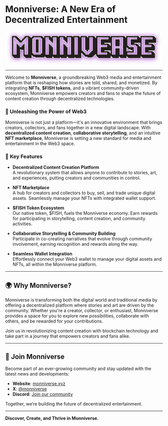 # Monniverse: A New Era of Decentralized Entertainment

<div align="center">
  <img src="./Monniverse.svg" alt="Monniverse" width="500">
</div>

---

Welcome to **Monniverse**, a groundbreaking Web3 media and entertainment platform that is reshaping how stories are told, shared, and monetized. By integrating **NFTs**, **$FISH tokens**, and a vibrant community-driven ecosystem, Monniverse empowers creators and fans to shape the future of content creation through decentralized technologies.

### 🚀 **Unleashing the Power of Web3**

Monniverse is not just a platform—it's an innovative environment that brings creators, collectors, and fans together in a new digital landscape. With **decentralized content creation**, **collaborative storytelling**, and an intuitive **NFT marketplace**, Monniverse is setting a new standard for media and entertainment in the Web3 space.

### 🌟 **Key Features**

- **Decentralized Content Creation Platform**  
  A revolutionary system that allows anyone to contribute to stories, art, and experiences, putting creators and communities in control.
  
- **NFT Marketplace**  
  A hub for creators and collectors to buy, sell, and trade unique digital assets. Seamlessly manage your NFTs with integrated wallet support.

- **$FISH Token Ecosystem**  
  Our native token, $FISH, fuels the Monniverse economy. Earn rewards for participating in storytelling, content creation, and community activities.

- **Collaborative Storytelling & Community Building**  
  Participate in co-creating narratives that evolve through community involvement, earning recognition and rewards along the way.

- **Seamless Wallet Integration**  
  Effortlessly connect your Web3 wallet to manage your digital assets and NFTs, all within the Monniverse platform.

---

## 🌍 **Why Monniverse?**

Monniverse is transforming both the digital world and traditional media by offering a decentralized platform where stories and art are driven by the community. Whether you're a creator, collector, or enthusiast, Monniverse provides a space for you to explore new possibilities, collaborate with others, and be rewarded for your contributions.

Join us in revolutionizing content creation with blockchain technology and take part in a journey that empowers creators and fans alike.

---

## 🌟 **Join Monniverse**

Become part of an ever-growing community and stay updated with the latest news and developments:

- **Website**: [monniverse.xyz](https://monniverse.xyz)  
- **X**: [@monniverse](https://x.com/monniverse)  
- **Discord**: [Join our community](https://discord.gg/kGfUkJWs)

Together, we’re building the future of decentralized entertainment.

---

**Discover, Create, and Thrive in Monniverse.**
